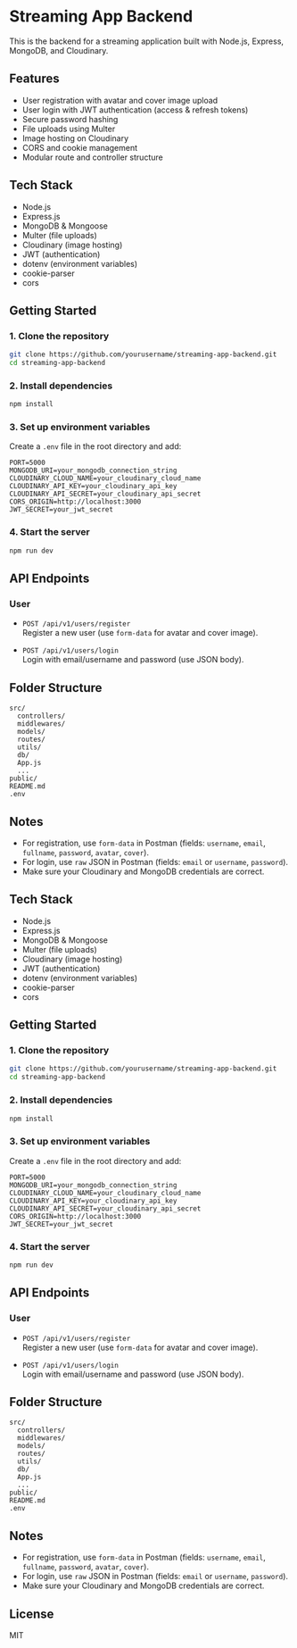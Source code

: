# Streaming App Backend

This is the backend for a streaming application built with Node.js, Express, MongoDB, and Cloudinary.

## Features

- User registration with avatar and cover image upload
- User login with JWT authentication (access & refresh tokens)
- Secure password hashing
- File uploads using Multer
- Image hosting on Cloudinary
- CORS and cookie management
- Modular route and controller structure

## Tech Stack

- Node.js
- Express.js
- MongoDB & Mongoose
- Multer (file uploads)
- Cloudinary (image hosting)
- JWT (authentication)
- dotenv (environment variables)
- cookie-parser
- cors

## Getting Started

### 1. Clone the repository

```bash
git clone https://github.com/yourusername/streaming-app-backend.git
cd streaming-app-backend
```

### 2. Install dependencies

```bash
npm install
```

### 3. Set up environment variables

Create a `.env` file in the root directory and add:

```
PORT=5000
MONGODB_URI=your_mongodb_connection_string
CLOUDINARY_CLOUD_NAME=your_cloudinary_cloud_name
CLOUDINARY_API_KEY=your_cloudinary_api_key
CLOUDINARY_API_SECRET=your_cloudinary_api_secret
CORS_ORIGIN=http://localhost:3000
JWT_SECRET=your_jwt_secret
```

### 4. Start the server

```bash
npm run dev
```

## API Endpoints

### User

- `POST /api/v1/users/register`  
  Register a new user (use `form-data` for avatar and cover image).

- `POST /api/v1/users/login`  
  Login with email/username and password (use JSON body).

## Folder Structure

```
src/
  controllers/
  middlewares/
  models/
  routes/
  utils/
  db/
  App.js
  ...
public/
README.md
.env
```

## Notes

- For registration, use `form-data` in Postman (fields: `username`, `email`, `fullname`, `password`, `avatar`, `cover`).
- For login, use `raw` JSON in Postman (fields: `email` or `username`, `password`).
- Make sure your Cloudinary and MongoDB credentials are correct.


## Tech Stack

- Node.js
- Express.js
- MongoDB & Mongoose
- Multer (file uploads)
- Cloudinary (image hosting)
- JWT (authentication)
- dotenv (environment variables)
- cookie-parser
- cors

## Getting Started

### 1. Clone the repository

```bash
git clone https://github.com/yourusername/streaming-app-backend.git
cd streaming-app-backend
```

### 2. Install dependencies

```bash
npm install
```

### 3. Set up environment variables

Create a `.env` file in the root directory and add:

```
PORT=5000
MONGODB_URI=your_mongodb_connection_string
CLOUDINARY_CLOUD_NAME=your_cloudinary_cloud_name
CLOUDINARY_API_KEY=your_cloudinary_api_key
CLOUDINARY_API_SECRET=your_cloudinary_api_secret
CORS_ORIGIN=http://localhost:3000
JWT_SECRET=your_jwt_secret
```

### 4. Start the server

```bash
npm run dev
```

## API Endpoints

### User

- `POST /api/v1/users/register`  
  Register a new user (use `form-data` for avatar and cover image).

- `POST /api/v1/users/login`  
  Login with email/username and password (use JSON body).

## Folder Structure

```
src/
  controllers/
  middlewares/
  models/
  routes/
  utils/
  db/
  App.js
  ...
public/
README.md
.env
```

## Notes

- For registration, use `form-data` in Postman (fields: `username`, `email`, `fullname`, `password`, `avatar`, `cover`).
- For login, use `raw` JSON in Postman (fields: `email` or `username`, `password`).
- Make sure your Cloudinary and MongoDB credentials are correct.

## License

MIT
